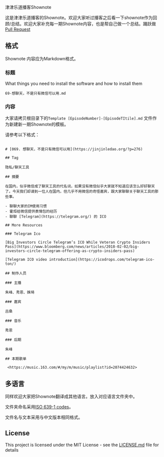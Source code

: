 津津乐道播客Shownote

这是津津乐道播客的Shownote。欢迎大家听过播客之后看一下shownote作为回顾/总结。欢迎大家补充每一期Shownote内容，也是帮自己做一个总结。踊跃做[Pull Request](https://help.github.com/articles/creating-a-pull-request/)

## 格式

Shownote 内容应为Markdown格式。

### 标题

What things you need to install the software and how to install them

```
69-想聊天，不是只有微信可以用.md
```

### 内容

大家请拷贝根目录下的`Template [EpisodeNumber]-[EpisodeTItile].md` 文件作为新建新一期Shownote的模板。

请参考以下格式：

```

# [069. 想聊天，不是只有微信可以用](https://jinjinledao.org/?p=276)

## Tag

隐私/聊天工具

## 摘要

在国内，似乎微信成了聊天工具的代名词，如果没有微信似乎大家就不知道应该怎么好好聊天了。今天我们却请到一位人在国内，但几乎不用微信的奇怪嘉宾，跟大家聊聊关于聊天工具的那些事。

- 聊聊大家的IM使用习惯
- 霍炬给微信提供表情包的经历
- 聊聊 [Telegram](https://telegram.org/) 的 ICO

## More Resources 

### Telegram Ico

[Big Investors Circle Telegram’s ICO While Veteran Crypto Insiders Pass](https://www.bloomberg.com/news/articles/2018-02-02/big-investors-circle-telegram-offering-as-crypto-insiders-pass)

[Telegram ICO video introduction](https://icodrops.com/telegram-ico-ton/)

## 制作人员

### 主播

朱峰、秀恩、姝琦

### 嘉宾

吕桑

### 音乐

秀恩

### 后期

朱峰

## 本期歌单

 <https://music.163.com/#/my/m/music/playlist?id=2074424632>

```




## 多语言

同样欢迎大家把Shownote翻译成其他语言。放入对应语言文件夹中。

文件夹命名采用[ISO 639-1 codes](https://en.wikipedia.org/wiki/List_of_ISO_639-1_codes)。

文件名与文本采用与中文版本相同格式。

## License

This project is licensed under the MIT License - see the [LICENSE.md](LICENSE.md) file for details

